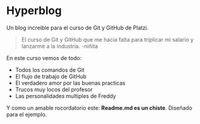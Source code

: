 # Hyperblog

Un blog increible para el curso de Git y GitHub de Platzi.

> El curso de Git y GitHub que me hacia falta para triplicar mi salario y lanzarme a la industria.
> -niñita

En este curso vemos de todo:

- Todos los comandos de Git
- El flujo de trabajo de GitHub
- El verdadero amor por las buenas practicas
- Trucos muy locos del profesor
- Las personalidades multiples de Freddy

Y como un amable rocordatorio este: **Readme.md es un chiste**. Diseñado para el ejemplo.
